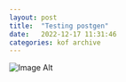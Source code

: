 ```yaml
---
layout:	post
title:	"Testing postgen"
date:	2022-12-17 11:31:46
categories:	kof archive
---
```


![Image Alt](https://k0f.github.io/assets/DSC_0002.JPG)
